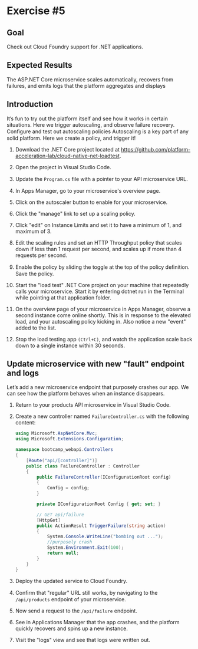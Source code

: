 # Exercise #5

## Goal

Check out Cloud Foundry support for .NET applications.

## Expected Results

The ASP.NET Core microservice scales automatically, recovers from failures, and emits logs that the platform aggregates and displays

## Introduction

It’s fun to try out the platform itself and see how it works in certain situations. Here we trigger autoscaling, and observe failure recovery. Conﬁgure and test out autoscaling policies Autoscaling is a key part of any solid platform. Here we create a policy, and trigger it!

1. Download the .NET Core project located at <https://github.com/platform-acceleration-lab/cloud-native-net-loadtest>.

2. Open the project in Visual Studio Code.

3. Update the `Program.cs` ﬁle with a pointer to your API microservice URL.

4. In Apps Manager, go to your microservice's overview page.

5. Click on the autoscaler button to enable for your microservice.

6. Click the "manage" link to set up a scaling policy.

7. Click "edit" on Instance Limits and set it to have a minimum of 1, and maximum of 3.

8. Edit the scaling rules and set an HTTP Throughput policy that scales down if less than 1 request per second, and scales up if more than 4 requests per second.

9. Enable the policy by sliding the toggle at the top of the policy deﬁnition. Save the policy.

10. Start the "load test" .NET Core project on your machine that repeatedly calls your microservice. Start it by entering dotnet run in the Terminal while pointing at that application folder.

11. On the overview page of your microservice in Apps Manager, observe a second instance come online shortly. This is in response to the elevated load, and your autoscaling policy kicking in. Also notice a new "event" added to the list.

12. Stop the load testing app `(Ctrl+C)`, and watch the application scale back down to a single instance within 30 seconds.

## Update microservice with new "fault" endpoint and logs

Let’s add a new microservice endpoint that purposely crashes our app. We can see how the platform behaves when an instance disappears.

1. Return to your products API microservice in Visual Studio Code.

2. Create a new controller named `FailureController.cs` with the following content:

    ```cs
    using Microsoft.AspNetCore.Mvc;
    using Microsoft.Extensions.Configuration;

    namespace bootcamp_webapi.Controllers
    {
        [Route("api/[controller]")]
        public class FailureController : Controller
        {
            public FailureController(IConfigurationRoot config)
            {
                Config = config;
            }

            private IConfigurationRoot Config { get; set; }

            // GET api/failure
            [HttpGet]
            public ActionResult TriggerFailure(string action)
            {
                System.Console.WriteLine("bombing out ...");
                //purposely crash
                System.Environment.Exit(100);
                return null;
            }
        }
    }
    ```

3. Deploy the updated service to Cloud Foundry.

4. Conﬁrm that "regular" URL still works, by navigating to the `/api/products` endpoint of your microservice.

5. Now send a request to the `/api/failure` endpoint.

6. See in Applications Manager that the app crashes, and the platform quickly recovers and spins up a new instance.

7. Visit the "logs" view and see that logs were written out.
